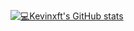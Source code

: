 ﻿[![💻Kevinxft's GitHub stats](https://github-readme-stats.vercel.app/api?username=kevinxft&count_private=true&show_icons=true&theme=light)](https://github.com/kevinxft)
